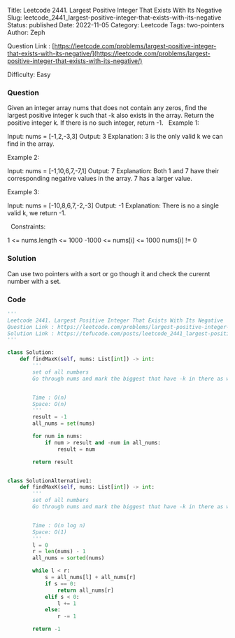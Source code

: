 Title: Leetcode 2441. Largest Positive Integer That Exists With Its Negative
Slug: leetcode_2441_largest-positive-integer-that-exists-with-its-negative
Status: published
Date: 2022-11-05
Category: Leetcode
Tags: two-pointers
Author: Zeph

Question Link : [https://leetcode.com/problems/largest-positive-integer-that-exists-with-its-negative/](https://leetcode.com/problems/largest-positive-integer-that-exists-with-its-negative/)

Difficulty: Easy

### Question
Given an integer array nums that does not contain any zeros, find the largest positive integer k such that -k also exists in the array.
Return the positive integer k. If there is no such integer, return -1.
 
Example 1:

Input: nums = [-1,2,-3,3]
Output: 3
Explanation: 3 is the only valid k we can find in the array.

Example 2:

Input: nums = [-1,10,6,7,-7,1]
Output: 7
Explanation: Both 1 and 7 have their corresponding negative values in the array. 7 has a larger value.

Example 3:

Input: nums = [-10,8,6,7,-2,-3]
Output: -1
Explanation: There is no a single valid k, we return -1.

 
Constraints:

1 <= nums.length <= 1000
-1000 <= nums[i] <= 1000
nums[i] != 0

### Solution

Can use two pointers with a sort or go though it and check the curernt number with a set.


### Code
```python
'''
Leetcode 2441. Largest Positive Integer That Exists With Its Negative
Question Link : https://leetcode.com/problems/largest-positive-integer-that-exists-with-its-negative/
Solution Link : https://tofucode.com/posts/leetcode_2441_largest-positive-integer-that-exists-with-its-negative.html
'''

class Solution:
    def findMaxK(self, nums: List[int]) -> int:
        '''
        set of all numbers
        Go through nums and mark the biggest that have -k in there as well


        Time : O(n)
        Space: O(n)
        '''
        result = -1
        all_nums = set(nums)

        for num in nums:
            if num > result and -num in all_nums:
                result = num

        return result


class SolutionAlternative1:
    def findMaxK(self, nums: List[int]) -> int:
        '''
        set of all numbers
        Go through nums and mark the biggest that have -k in there as well


        Time : O(n log n)
        Space: O(1)
        '''
        l = 0
        r = len(nums) - 1
        all_nums = sorted(nums)

        while l < r:
            s = all_nums[l] + all_nums[r]
            if s == 0:
                return all_nums[r]
            elif s < 0:
                l += 1
            else:
                r -= 1

        return -1



```

